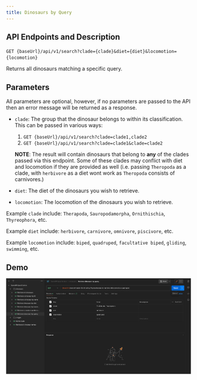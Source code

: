 ```yaml
---
title: Dinosaurs by Query
---
```


## API Endpoints and Description

`GET {baseUrl}/api/v1/search?clade={clade}&diet={diet}&locomotion={locomotion}`

Returns all dinosaurs matching a specific query.

## Parameters

All parameters are optional, however, if no parameters are passed to the API then an error message will be returned as a response.

-   `clade`: The group that the dinosaur belongs to within its classification. This can be passed in various ways:

    1. `GET {baseUrl}/api/v1/search?clade=clade1,clade2`
    2. `GET {baseUrl}/api/v1/search?clade=clade1&clade=clade2`

    **NOTE**: The result will contain dinosaurs that belong to **any** of the clades passed via this endpoint. Some of these clades
    may conflict with diet and locomotion if they are provided as well (i.e. passing `Theropoda` as a clade, with `herbivore` as a diet wont work as `Theropoda` consists of carnivores.)

-   `diet`: The diet of the dinosaurs you wish to retrieve.

-   `locomotion`: The locomotion of the dinosaurs you wish to retrieve.

Example `clade` include: `Therapoda`, `Sauropodamorpha`, `Ornithischia`, `Thyreophora`, etc.

Example `diet` include: `herbivore`, `carnivore`, `omnivore`, `piscivore`, etc.

Example `locomotion` include: `biped`, `quadruped`, `facultative biped`, `gliding`, `swimming`, etc.

## Demo

![Demo](../../public/endpoints/dinosaurByQuery.gif)

